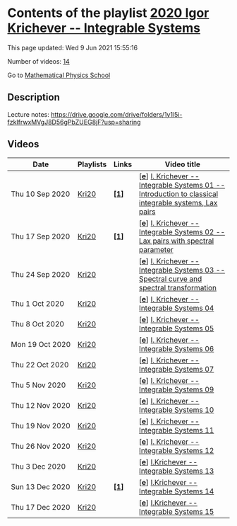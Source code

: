 # Contents of the playlist [2020 Igor Krichever -- Integrable Systems](https://www.youtube.com/playlist?list=PLLGkFbxve672AOMaYwSTrqFRBc00ZnQmb)

This page updated: Wed 9 Jun 2021 15:55:16

Number of videos: [14](#videos)

Go to [Mathematical Physics School](../README.md)

## Description

Lecture notes: <https://drive.google.com/drive/folders/1y1l5i-fzkIfrwxMVgJ8D56gPbZUEG8jF?usp=sharing>

## Videos

|Date|Playlists|Links|Video title|
|---|---|---|---|
| Thu&nbsp;10&nbsp;Sep&nbsp;2020 | [Kri20](../playlists/Kri20 "2020 Igor Krichever -- Integrable Systems") | [**[1]**](https://drive.google.com/drive/folders/1y1l5i-fzkIfrwxMVgJ8D56gPbZUEG8jF?usp=sharing) | [[**e**](https://studio.youtube.com/video/lXeZy9sHgr4/edit "Edit")] [I. Krichever -- Integrable Systems 01 -- Introduction to classical integrable systems, Lax pairs](https://www.youtube.com/watch?v=lXeZy9sHgr4&list=PLLGkFbxve672AOMaYwSTrqFRBc00ZnQmb "Lecture notes: https://drive.google.com/drive/folders/1y1l5i-fzkIfrwxMVgJ8D56gPbZUEG8jF?usp=sharing") |
| Thu&nbsp;17&nbsp;Sep&nbsp;2020 | [Kri20](../playlists/Kri20 "2020 Igor Krichever -- Integrable Systems") | [**[1]**](https://drive.google.com/drive/folders/1y1l5i-fzkIfrwxMVgJ8D56gPbZUEG8jF?usp=sharing) | [[**e**](https://studio.youtube.com/video/5vqotLk_ei4/edit "Edit")] [I. Krichever -- Integrable Systems 02 -- Lax pairs with spectral parameter](https://www.youtube.com/watch?v=5vqotLk_ei4&list=PLLGkFbxve672AOMaYwSTrqFRBc00ZnQmb "Lecture notes: https://drive.google.com/drive/folders/1y1l5i-fzkIfrwxMVgJ8D56gPbZUEG8jF?usp=sharing") |
| Thu&nbsp;24&nbsp;Sep&nbsp;2020 | [Kri20](../playlists/Kri20 "2020 Igor Krichever -- Integrable Systems") |  | [[**e**](https://studio.youtube.com/video/V6aVvtdEStk/edit "Edit")] [I. Krichever -- Integrable Systems 03 -- Spectral curve and spectral transformation](https://www.youtube.com/watch?v=V6aVvtdEStk&list=PLLGkFbxve672AOMaYwSTrqFRBc00ZnQmb) |
| Thu&nbsp;1&nbsp;Oct&nbsp;2020 | [Kri20](../playlists/Kri20 "2020 Igor Krichever -- Integrable Systems") |  | [[**e**](https://studio.youtube.com/video/jPkGvAYGeos/edit "Edit")] [I. Krichever -- Integrable Systems 04](https://www.youtube.com/watch?v=jPkGvAYGeos&list=PLLGkFbxve672AOMaYwSTrqFRBc00ZnQmb) |
| Thu&nbsp;8&nbsp;Oct&nbsp;2020 | [Kri20](../playlists/Kri20 "2020 Igor Krichever -- Integrable Systems") |  | [[**e**](https://studio.youtube.com/video/H-2dxHSOhSM/edit "Edit")] [I. Krichever -- Integrable Systems 05](https://www.youtube.com/watch?v=H-2dxHSOhSM&list=PLLGkFbxve672AOMaYwSTrqFRBc00ZnQmb) |
| Mon&nbsp;19&nbsp;Oct&nbsp;2020 | [Kri20](../playlists/Kri20 "2020 Igor Krichever -- Integrable Systems") |  | [[**e**](https://studio.youtube.com/video/mH8EzvJQZNk/edit "Edit")] [I. Krichever -- Integrable Systems 06](https://www.youtube.com/watch?v=mH8EzvJQZNk&list=PLLGkFbxve672AOMaYwSTrqFRBc00ZnQmb) |
| Thu&nbsp;22&nbsp;Oct&nbsp;2020 | [Kri20](../playlists/Kri20 "2020 Igor Krichever -- Integrable Systems") |  | [[**e**](https://studio.youtube.com/video/fKxTyJ_cZt4/edit "Edit")] [I. Krichever -- Integrable Systems 07](https://www.youtube.com/watch?v=fKxTyJ_cZt4&list=PLLGkFbxve672AOMaYwSTrqFRBc00ZnQmb) |
| Thu&nbsp;5&nbsp;Nov&nbsp;2020 | [Kri20](../playlists/Kri20 "2020 Igor Krichever -- Integrable Systems") |  | [[**e**](https://studio.youtube.com/video/96DZVDkz-3s/edit "Edit")] [I. Krichever -- Integrable Systems 09](https://www.youtube.com/watch?v=96DZVDkz-3s&list=PLLGkFbxve672AOMaYwSTrqFRBc00ZnQmb) |
| Thu&nbsp;12&nbsp;Nov&nbsp;2020 | [Kri20](../playlists/Kri20 "2020 Igor Krichever -- Integrable Systems") |  | [[**e**](https://studio.youtube.com/video/F3jzyEsor3I/edit "Edit")] [I. Krichever -- Integrable Systems 10](https://www.youtube.com/watch?v=F3jzyEsor3I&list=PLLGkFbxve672AOMaYwSTrqFRBc00ZnQmb) |
| Thu&nbsp;19&nbsp;Nov&nbsp;2020 | [Kri20](../playlists/Kri20 "2020 Igor Krichever -- Integrable Systems") |  | [[**e**](https://studio.youtube.com/video/x_uesnXbuFY/edit "Edit")] [I. Krichever -- Integrable Systems 11](https://www.youtube.com/watch?v=x_uesnXbuFY&list=PLLGkFbxve672AOMaYwSTrqFRBc00ZnQmb) |
| Thu&nbsp;26&nbsp;Nov&nbsp;2020 | [Kri20](../playlists/Kri20 "2020 Igor Krichever -- Integrable Systems") |  | [[**e**](https://studio.youtube.com/video/OC487v1TX94/edit "Edit")] [I. Krichever -- Integrable Systems 12](https://www.youtube.com/watch?v=OC487v1TX94&list=PLLGkFbxve672AOMaYwSTrqFRBc00ZnQmb) |
| Thu&nbsp;3&nbsp;Dec&nbsp;2020 | [Kri20](../playlists/Kri20 "2020 Igor Krichever -- Integrable Systems") |  | [[**e**](https://studio.youtube.com/video/smvVkuzmk8U/edit "Edit")] [I.Krichever -- Integrable Systems 13](https://www.youtube.com/watch?v=smvVkuzmk8U&list=PLLGkFbxve672AOMaYwSTrqFRBc00ZnQmb) |
| Sun&nbsp;13&nbsp;Dec&nbsp;2020 | [Kri20](../playlists/Kri20 "2020 Igor Krichever -- Integrable Systems") | [**[1]**](https://drive.google.com/drive/u/2/folders/1y1l5i-fzkIfrwxMVgJ8D56gPbZUEG8jF?usp=sharing) | [[**e**](https://studio.youtube.com/video/oKUbJ40tVIg/edit "Edit")] [I.Krichever -- Integrable Systems 14](https://www.youtube.com/watch?v=oKUbJ40tVIg&list=PLLGkFbxve672AOMaYwSTrqFRBc00ZnQmb "Записки лекций: https://drive.google.com/drive/u/2/folders/1y1l5i-fzkIfrwxMVgJ8D56gPbZUEG8jF?usp=sharing") |
| Thu&nbsp;17&nbsp;Dec&nbsp;2020 | [Kri20](../playlists/Kri20 "2020 Igor Krichever -- Integrable Systems") |  | [[**e**](https://studio.youtube.com/video/XkNr-FbsdAs/edit "Edit")] [I.Krichever -- Integrable Systems 15](https://www.youtube.com/watch?v=XkNr-FbsdAs&list=PLLGkFbxve672AOMaYwSTrqFRBc00ZnQmb) |
